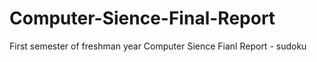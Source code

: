 # Computer-Sience-Final-Report
First semester of freshman year Computer Sience Fianl Report - sudoku
